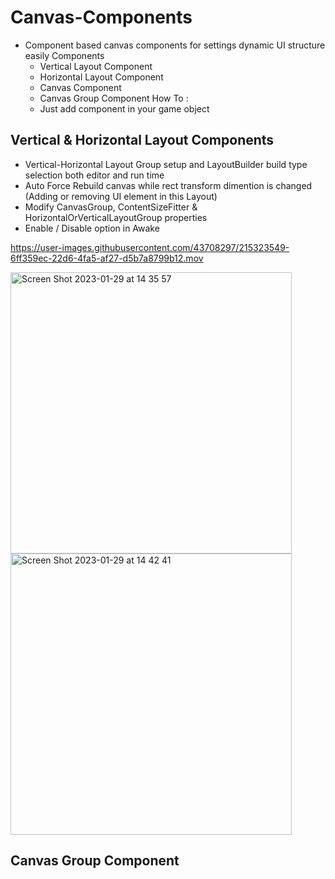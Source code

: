 # Canvas-Components
- Component based canvas components for settings dynamic UI structure easily
  Components
   - Vertical Layout Component
   - Horizontal Layout Component
   - Canvas Component
   - Canvas Group Component
   How To : 
  - Just add component in your game object
 
 ## Vertical & Horizontal Layout Components
 
  - Vertical-Horizontal Layout Group setup and LayoutBuilder build type selection both editor and run time
  - Auto Force Rebuild canvas while rect transform dimention is changed (Adding or removing UI element in this Layout)
  - Modify CanvasGroup, ContentSizeFitter & HorizontalOrVerticalLayoutGroup properties
  - Enable / Disable option in Awake
  
https://user-images.githubusercontent.com/43708297/215323549-6ff359ec-22d6-4fa5-af27-d5b7a8799b12.mov

<img width="450" alt="Screen Shot 2023-01-29 at 14 35 57" src="https://user-images.githubusercontent.com/43708297/215323611-402ee0d5-30f7-4cb4-a346-99976587ce62.png"> <img width="450" alt="Screen Shot 2023-01-29 at 14 42 41" src="https://user-images.githubusercontent.com/43708297/215323745-ebf66cbf-4b9f-4760-833b-e970274fc68e.png">

 ## Canvas Group Component
